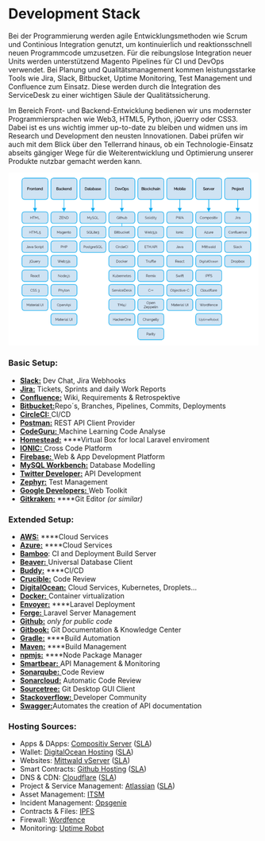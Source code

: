 # Development Stack

Bei der Programmierung werden agile Entwicklungsmethoden wie Scrum und Continious Integration genutzt, um kontinuierlich und reaktionsschnell neuen Programmcode umzusetzen. Für die reibungslose Integration neuer Units werden unterstützend Magento Pipelines für CI und DevOps verwendet. Bei Planung und Qualitätsmanagement kommen leistungsstarke Tools wie Jira, Slack, Bitbucket, Uptime Monitoring, Test Management und Confluence zum Einsatz. Diese werden durch die Integration des ServiceDesk zu einer wichtigen Säule der Qualitätssicherung.

Im Bereich Front- und Backend-Entwicklung bedienen wir uns modernster Programmiersprachen wie Web3, HTML5, Python, jQuerry oder CSS3. Dabei ist es uns wichtig immer up-to-date zu bleiben und widmen uns im Research und Development den neusten Innovationen. Dabei prüfen wir auch mit dem Blick über den Tellerrand hinaus, ob ein Technologie-Einsatz abseits gängiger Wege für die Weiterentwicklung und Optimierung unserer Produkte nutzbar gemacht werden kann.

![](../.gitbook/assets/grafik%20%2822%29.png)

### **Basic Setup:** <a id="DevelopmentWorkflow-BasicSetup:"></a>

* [**Slack:**](https://unitedcrowd.slack.com/archives/C01G4N03VC5) Dev Chat, Jira Webhooks
* [**Jira:**](https://unitedcrowd.atlassian.net/secure/Dashboard.jspa?selectPageId=10000) Tickets, Sprints and daily Work Reports 
* [**Confluence:**](https://unitedcrowd.atlassian.net/plugins/servlet/servicedesk/customer/confluence/shim/home) Wiki, Requirements & Retrospektive
* [**Bitbucket:**](https://bitbucket.org/product/features)Repo´s, Branches, Pipelines, Commits, Deployments
* [**CircleCI:** ](https://circleci.com/docs/2.0/features/)CI/CD
* [**Postman:**](https://www.postman.com/) REST API Client Provider
* [**CodeGuru:** ](https://marketplace.atlassian.com/apps/1222915/amazon-codeguru-reviewer-and-bitbucket?hosting=cloud&tab=overview)Machine Learning Code Analyse
* [**Homestead:**](https://laravel.com/docs/8.x/homestead) ****Virtual Box for local Laravel enviroment
* [**IONIC:** ](https://ionicframework.com/)Cross Code Platform
* [**Firebase:** ](https://firebase.google.com/)Web & App Development Platform
* [**MySQL Workbench:**](https://www.mysql.com/de/products/workbench/) Database Modelling
* [**Twitter Developer:**](https://developer.twitter.com/en/docs) API Development
* [**Zephyr:**](https://unitedcrowd.atlassian.net/projects/DEVS?selectedItem=com.atlassian.plugins.atlassian-connect-plugin:com.kanoah.test-manager__main-project-page) Test Management
* [**Google Developers:** ](https://developers.google.com/?authuser=2)Web Toolkit
* [**Gitkraken:**](https://www.gitkraken.com/) ****Git Editor _\(or similar\)_

### **Extended Setup:** <a id="DevelopmentWorkflow-ExtendedSetup:"></a>

* [**AWS:**](https://aws.amazon.com/) ****Cloud Services
* [**Azure:**](https://azure.microsoft.com/) ****Cloud Services
* [**Bamboo**](https://www.atlassian.com/software/bamboo/features): CI and Deployment Build Server
* [**Beaver:** ](https://dbeaver.com/features/)Universal Database Client
* [**Buddy:**](https://buddy.works/pricing) ****CI/CD
* [**Crucible:**](https://www.atlassian.com/software/crucible/features) Code Review
* [**DigitalOcean:**](https://www.digitalocean.com/products/) Cloud Services, Kubernetes, Droplets...
* [**Docker:** ](https://hub.docker.com/)Container virtualization
* [**Envoyer:**](https://envoyer.io/) ****Laravel Deployment
* [**Forge:** ](https://forge.laravel.com/)Laravel Server Management
* [**Github:**](https://github.com/unitedcrowd) _only for public code_
* [**Gitbook:**](https://www.gitbook.com/) Git Documentation & Knowledge Center
* [**Gradle:**](https://gradle.org/) ****Build Automation
* [**Maven:**](https://maven.apache.org/) ****Build Management
* [**npmjs:**](https://www.npmjs.com/) ****Node Package Manager
* [**Smartbear:** ](https://smartbear.com/)API Management & Monitoring
* [**Sonarqube:** ](https://www.sonarqube.org/)Code Review
* [**Sonarcloud:**](https://sonarcloud.io/) Automatic Code Review
* [**Sourcetree:**](https://www.sourcetreeapp.com/) Git Desktop GUI Client
* [**Stackoverflow:** ](https://stackoverflow.com/)Developer Community
* [**Swagger:**](https://swagger.io/tools/swaggerhub/)Automates the creation of API documentation

### **Hosting Sources:** <a id="DevelopmentWorkflow-ExtendedSetup:"></a>

* Apps & DApps: [Compositiv Server](https://srv01.noxley.cmpsrv.com/) \([SLA](https://www.dropbox.com/s/r8k7tt8j68di7wg/SLA%202016.pdf?dl=0)\)
* Wallet: [DigitalOcean Hosting](https://www.digitalocean.com/) \([SLA](https://www.digitalocean.com/docs/platform/droplet-policies/)\)
* Websites: [Mittwald vServer](https://www.mittwald.de/) \([SLA](https://docplayer.org/32800875-Service-level-agreement.html)\)
* Smart Contracts: [Github Hosting](https://github.com/UnitedCrowd) \([SLA](https://docs.github.com/en/free-pro-team@latest/github/site-policy/github-enterprise-service-level-agreement)\)
* DNS & CDN: [Cloudflare](https://www.cloudflare.com/) \([SLA](https://www.cloudflare.com/de-de/business-sla/)\)
* Project & Service Management: [Atlassian](https://unitedcrowd.atlassian.net/) \([SLA](https://www.atlassian.com/legal/sla)\)
* Asset Management: [ITSM](https://www.mindville.com/insight-asset-management-cmdb-software-for-jira-cloud)
* Incident Management: [Opsgenie](https://www.atlassian.com/de/software/opsgenie/what-is-opsgenie?gclsrc=aw.ds&&aceid=&adposition=&adgroup=101776023100&campaign=10022356746&creative=434670848351&device=c&keyword=opsgenie&matchtype=e&network=g&placement=&ds_kids=p53580939431&ds_e=GOOGLE&ds_eid=700000001847466&ds_e1=GOOGLE&gclid=Cj0KCQiAlsv_BRDtARIsAHMGVSZHIhWjiKjzXqC6_AN4KL6zXPuqV0xqgyurPSXwVSYC4sdIcFLr3BgaArNTEALw_wcB)
* Contracts & Files: [IPFS](https://ipfs.io/)
* Firewall: [Wordfence](https://www.wordfence.com/)
* Monitoring: [Uptime Robot](https://status.unitedcrowd.com/)

